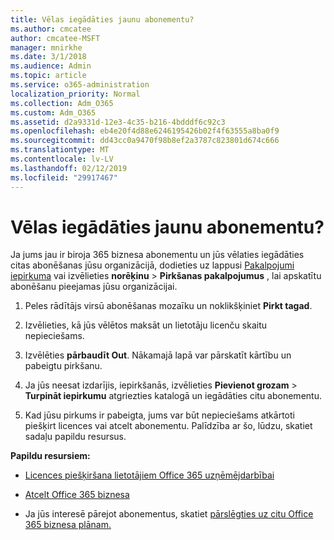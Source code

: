 ```yaml
---
title: Vēlas iegādāties jaunu abonementu?
ms.author: cmcatee
author: cmcatee-MSFT
manager: mnirkhe
ms.date: 3/1/2018
ms.audience: Admin
ms.topic: article
ms.service: o365-administration
localization_priority: Normal
ms.collection: Adm_O365
ms.custom: Adm_O365
ms.assetid: d2a9331d-12e3-4c35-b216-4bdddf6c92c3
ms.openlocfilehash: eb4e20f4d88e6246195426b02f4f63555a8ba0f9
ms.sourcegitcommit: dd43cc0a9470f98b8ef2a3787c823801d674c666
ms.translationtype: MT
ms.contentlocale: lv-LV
ms.lasthandoff: 02/12/2019
ms.locfileid: "29917467"
---
```

# <a name="looking-to-buy-a-new-subscription"></a>Vēlas iegādāties jaunu abonementu?

Ja jums jau ir biroja 365 biznesa abonementu un jūs vēlaties iegādāties citas abonēšanas jūsu organizācijā, dodieties uz lappusi [Pakalpojumi iepirkuma](https://go.microsoft.com/fwlink/p/?linkid=868433) vai izvēlieties **norēķinu** \> **Pirkšanas pakalpojumus** , lai apskatītu abonēšanu pieejamas jūsu organizācijai. 
  
1. Peles rādītājs virsū abonēšanas mozaīku un noklikšķiniet **Pirkt tagad**.
    
2. Izvēlieties, kā jūs vēlētos maksāt un lietotāju licenču skaitu nepieciešams.
    
3. Izvēlēties **pārbaudīt Out**. Nākamajā lapā var pārskatīt kārtību un pabeigtu pirkšanu.
    
4. Ja jūs neesat izdarījis, iepirkšanās, izvēlieties **Pievienot grozam** \> **Turpināt iepirkumu** atgriezties katalogā un iegādāties citu abonementu. 
    
5. Kad jūsu pirkums ir pabeigta, jums var būt nepieciešams atkārtoti piešķirt licences vai atcelt abonementu. Palīdzība ar šo, lūdzu, skatiet sadaļu papildu resursus.
    
 **Papildu resursiem:**
  
- [Licences piešķiršana lietotājiem Office 365 uzņēmējdarbībai](https://support.office.com/article/997596b5-4173-4627-b915-36abac6786dc)
    
- [Atcelt Office 365 biznesa](https://support.office.com/article/b1bc0bef-4608-4601-813a-cdd9f746709a)
    
- Ja jūs interesē pārejot abonementus, skatiet [pārslēgties uz citu Office 365 biznesa plānam.](https://support.office.com/article/73318661-8f33-478b-bcc7-fb8d69dbb22a)
    


